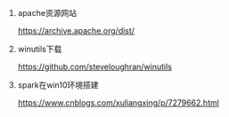 1. apache资源网站

   https://archive.apache.org/dist/

2. winutils下载

   https://github.com/steveloughran/winutils

3. spark在win10环境搭建

   https://www.cnblogs.com/xuliangxing/p/7279662.html